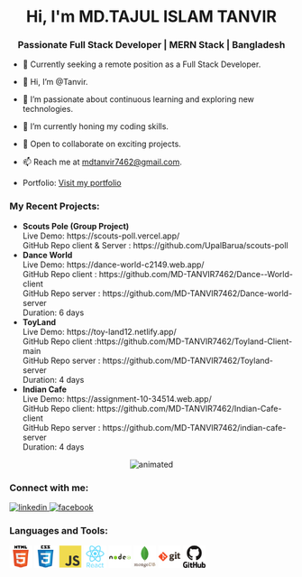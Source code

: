 
<h1 align="center">Hi, I'm MD.TAJUL ISLAM TANVIR</h1>
<h3 align="center">Passionate Full Stack Developer | MERN Stack | Bangladesh</h3>

- 🔭 Currently seeking a remote position as a Full Stack Developer.

- 👋 Hi, I’m @Tanvir.
- 👀 I’m passionate about continuous learning and exploring new technologies.
- 🌱 I’m currently honing my coding skills.
- 💼 Open to collaborate on exciting projects.
- 📫 Reach me at mdtanvir7462@gmail.com.
- Portfolio: [Visit my portfolio](https://tanvir-protfolio.netlify.app/)

<h3 align="left">My Recent Projects:</h3>
<ul>
  <li>
    <strong>Scouts Pole (Group Project)</strong><br>
    Live Demo: https://scouts-poll.vercel.app/<br>
    GitHub Repo client & Server : https://github.com/UpalBarua/scouts-poll<br>
   
  </li>
  <li>
    <strong>Dance World</strong><br>
    Live Demo: https://dance-world-c2149.web.app/<br>
    GitHub Repo client : https://github.com/MD-TANVIR7462/Dance--World-client<br>
    GitHub Repo server : https://github.com/MD-TANVIR7462/Dance-world-server<br>
    Duration: 6 days
  </li>
 <li>
    <strong>ToyLand</strong><br>
    Live Demo: https://toy-land12.netlify.app/<br>
    GitHub Repo client :https://github.com/MD-TANVIR7462/Toyland-Client-main<br>
    GitHub Repo server : https://github.com/MD-TANVIR7462/Toyland-server<br>
    Duration: 4 days
  </li>
  <li>
    <strong>Indian Cafe</strong><br>
    Live Demo: https://assignment-10-34514.web.app/<br>
    GitHub Repo client: https://github.com/MD-TANVIR7462/Indian-Cafe-client<br>
    GitHub Repo server : https://github.com/MD-TANVIR7462/indian-cafe-server<br>
    Duration: 4 days
  </li>
</ul>

<p align="center">
  <img src="https://cdn.dribbble.com/users/2069402/screenshots/5574718/media/8c5a6ae295d7b6e73adaa9ae68b3b8fd.gif" alt="animated" width="400" height="300">
</p>

<h3 align="left">Connect with me:</h3>
<p align="left">
  <a href="https://www.linkedin.com/in/md-tajul-islam-tanvir-531682278/" target="_blank" rel="noopener noreferrer">
    <img src="https://raw.githubusercontent.com/rahuldkjain/github-profile-readme-generator/master/src/images/icons/Social/linked-in-alt.svg" alt="linkedin" height="30" width="40" />
  </a>
  <a href="https://www.facebook.com/md.taijul.986/" target="_blank" rel="noopener noreferrer">
    <img src="https://raw.githubusercontent.com/rahuldkjain/github-profile-readme-generator/master/src/images/icons/Social/facebook.svg" alt="facebook" height="30" width="40" />
  </a>
</p>

<h3 align="left">Languages and Tools:</h3>
<p align="left">
  <img src="https://raw.githubusercontent.com/devicons/devicon/master/icons/html5/html5-original-wordmark.svg" alt="html5" width="40" height="40" />
  <img src="https://raw.githubusercontent.com/devicons/devicon/master/icons/css3/css3-original-wordmark.svg" alt="css3" width="40" height="40" />
  <img src="https://raw.githubusercontent.com/devicons/devicon/master/icons/javascript/javascript-original.svg" alt="javascript" width="40" height="40" />
  <img src="https://raw.githubusercontent.com/devicons/devicon/master/icons/react/react-original-wordmark.svg" alt="react" width="40" height="40" />
  <img src="https://raw.githubusercontent.com/devicons/devicon/master/icons/nodejs/nodejs-original-wordmark.svg" alt="nodejs" width="40" height="40" />
  <img src="https://raw.githubusercontent.com/devicons/devicon/master/icons/mongodb/mongodb-original-wordmark.svg" alt="mongodb" width="40" height="40" />
  <img src="https://raw.githubusercontent.com/devicons/devicon/master/icons/git/git-original-wordmark.svg" alt="git" width="40" height="40" />
  <img src="https://raw.githubusercontent.com/devicons/devicon/master/icons/github/github-original-wordmark.svg" alt="github" width="40" height="40" />
</p> 

